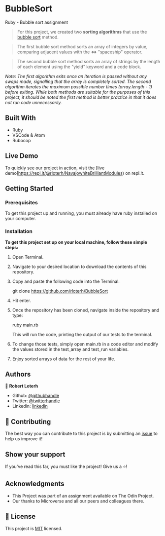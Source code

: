 # BubbleSort
Ruby - Bubble sort assignment

> For this project, we created two **sorting algorithms** that use the [bubble sort](https://en.wikipedia.org/wiki/Bubble_sort) method. 


> The first bubble sort method sorts an array of integers by value, comparing adjacent values with the <=> "spaceship" operator.

> The second bubble sort method sorts an array of strings by the length of each element using the "yield" keyword and a code block.

*Note: The first algorithm exits once an iteration is passed without any swaps made, signalling that the array is completely sorted. The second algorithm iterates the maximum possible number times (array.length - 1) before exiting. While both methods are suitable for the purposes of this project, it should be noted the first method is better practice in that it does not run code unnecessarily.*

## Built With
- Ruby
- VSCode & Atom
- Rubocop

## Live Demo

To quickly see our project in action, visit the [live demo]https://repl.it/@rloterh/NavajowhiteBrilliantModules) on repl.it.

## Getting Started

### Prerequisites

To get this project up and running, you must already have ruby installed on your computer.

### Installation

**To get this project set up on your local machine, follow these simple steps:**

1. Open Terminal.

2. Navigate to your desired location to download the contents of this repository.

3. Copy and paste the following code into the Terminal:

    git clone https://github.com/rloterh/BubbleSort

4. Hit enter.

5. Once the repository has been cloned, navigate inside the repository and type:

    ruby main.rb
    
    This will run the code, printing the output of our tests to the terminal. 

6. To change those tests, simply open main.rb in a code editor and modify the values stored in the test_array and test_run variables.

6. Enjoy sorted arrays of data for the rest of your life.

## Authors

👤 **Robert Loterh**

- Github: [@githubhandle](https://github.com/rloterh )
- Twitter: [@twitterhandle](https://twitter.com/RLoterh )
- Linkedin: [linkedin](https://www.linkedin.com/in/robert-loterh-30b265135/ )

## 🤝 Contributing

The best way you can contribute to this project is by submitting an [issue](https://github.com/rloterh/BubbleSort/issues) to help us improve it!

## Show your support

If you've read this far, you must like the project! Give us a ⭐️!

## Acknowledgments

- This Project was part of an assignment available on The Odin Project.
- Our thanks to Microverse and all our peers and colleagues there.

## 📝 License

This project is [MIT](lic.url) licensed.
